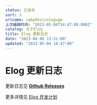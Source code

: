 ```yaml
---
status: 已发布
sort: 3
urlname: cq6p8hxizn1ogwgm
上次编辑时间: "2023-05-04T14:47:00.000Z"
catalog: 关于Elog
title: Elog 更新日志
date: "2023-04-06 13:31:00"
updated: "2023-05-04 14:47:00"
---
```


# Elog 更新日志

更新日志见 [**Github Releases**](https://github.com/LetTTGACO/elog/releases)

更多详情见 [Elog 开发计划](https://1874.notion.site/Elog-91dd2037c9c847e6bc90b712b124189c)
